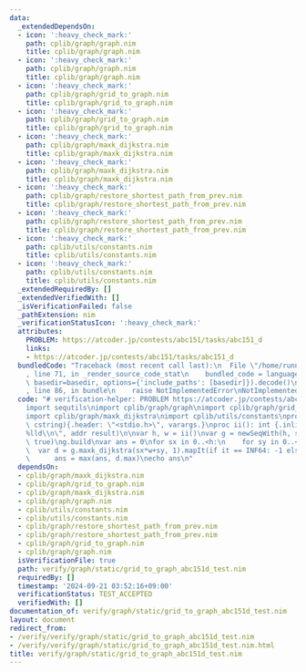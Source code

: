 ```yaml
---
data:
  _extendedDependsOn:
  - icon: ':heavy_check_mark:'
    path: cplib/graph/graph.nim
    title: cplib/graph/graph.nim
  - icon: ':heavy_check_mark:'
    path: cplib/graph/graph.nim
    title: cplib/graph/graph.nim
  - icon: ':heavy_check_mark:'
    path: cplib/graph/grid_to_graph.nim
    title: cplib/graph/grid_to_graph.nim
  - icon: ':heavy_check_mark:'
    path: cplib/graph/grid_to_graph.nim
    title: cplib/graph/grid_to_graph.nim
  - icon: ':heavy_check_mark:'
    path: cplib/graph/maxk_dijkstra.nim
    title: cplib/graph/maxk_dijkstra.nim
  - icon: ':heavy_check_mark:'
    path: cplib/graph/maxk_dijkstra.nim
    title: cplib/graph/maxk_dijkstra.nim
  - icon: ':heavy_check_mark:'
    path: cplib/graph/restore_shortest_path_from_prev.nim
    title: cplib/graph/restore_shortest_path_from_prev.nim
  - icon: ':heavy_check_mark:'
    path: cplib/graph/restore_shortest_path_from_prev.nim
    title: cplib/graph/restore_shortest_path_from_prev.nim
  - icon: ':heavy_check_mark:'
    path: cplib/utils/constants.nim
    title: cplib/utils/constants.nim
  - icon: ':heavy_check_mark:'
    path: cplib/utils/constants.nim
    title: cplib/utils/constants.nim
  _extendedRequiredBy: []
  _extendedVerifiedWith: []
  _isVerificationFailed: false
  _pathExtension: nim
  _verificationStatusIcon: ':heavy_check_mark:'
  attributes:
    PROBLEM: https://atcoder.jp/contests/abc151/tasks/abc151_d
    links:
    - https://atcoder.jp/contests/abc151/tasks/abc151_d
  bundledCode: "Traceback (most recent call last):\n  File \"/home/runner/.local/lib/python3.10/site-packages/onlinejudge_verify/documentation/build.py\"\
    , line 71, in _render_source_code_stat\n    bundled_code = language.bundle(stat.path,\
    \ basedir=basedir, options={'include_paths': [basedir]}).decode()\n  File \"/home/runner/.local/lib/python3.10/site-packages/onlinejudge_verify/languages/nim.py\"\
    , line 86, in bundle\n    raise NotImplementedError\nNotImplementedError\n"
  code: "# verification-helper: PROBLEM https://atcoder.jp/contests/abc151/tasks/abc151_d\n\
    import sequtils\nimport cplib/graph/graph\nimport cplib/graph/grid_to_graph\n\
    import cplib/graph/maxk_dijkstra\nimport cplib/utils/constants\nproc scanf(formatstr:\
    \ cstring){.header: \"<stdio.h>\", varargs.}\nproc ii(): int {.inline.} = scanf(\"\
    %lld\\n\", addr result)\n\nvar h, w = ii()\nvar g = newSeqWith(h, stdin.readLine).grid_to_graph('.',\
    \ true)\ng.build\nvar ans = 0\nfor sx in 0..<h:\n    for sy in 0..<w:\n      \
    \  var d = g.maxk_dijkstra(sx*w+sy, 1).mapIt(if it == INF64: -1 else: it)\n  \
    \      ans = max(ans, d.max)\necho ans\n"
  dependsOn:
  - cplib/graph/maxk_dijkstra.nim
  - cplib/graph/grid_to_graph.nim
  - cplib/graph/maxk_dijkstra.nim
  - cplib/graph/graph.nim
  - cplib/utils/constants.nim
  - cplib/utils/constants.nim
  - cplib/graph/restore_shortest_path_from_prev.nim
  - cplib/graph/restore_shortest_path_from_prev.nim
  - cplib/graph/grid_to_graph.nim
  - cplib/graph/graph.nim
  isVerificationFile: true
  path: verify/graph/static/grid_to_graph_abc151d_test.nim
  requiredBy: []
  timestamp: '2024-09-21 03:52:16+09:00'
  verificationStatus: TEST_ACCEPTED
  verifiedWith: []
documentation_of: verify/graph/static/grid_to_graph_abc151d_test.nim
layout: document
redirect_from:
- /verify/verify/graph/static/grid_to_graph_abc151d_test.nim
- /verify/verify/graph/static/grid_to_graph_abc151d_test.nim.html
title: verify/graph/static/grid_to_graph_abc151d_test.nim
---
```

